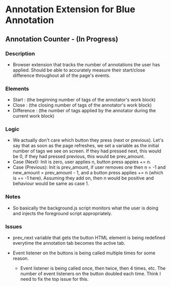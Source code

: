 # Annotation Extension for Blue Annotation
## Annotation Counter - (In Progress)

### Description
- Browser extension that tracks the number of annotations the user has applied. Should be able to accurately measure their start/close difference throughout all of the page's events.

### Elements
- Start : (the beginning number of tags of the annotator's work block)
- Close : (the closing number of tags of the annotator's work block) 
- Difference : (the number of tags applied by the annotator during the current work block)

### Logic
- We actually don't care which button they press (next or previous). Let's say that as soon as the page refreshes, we set a variable as the initial number of tags we see on screen. If they had pressed next, this would be 0, if they had pressed previous, this would be prev_amount. 
- Case (Next): Init is zero, user applies n, button press appies += n.
- Case (Previous): Init is prev_amount, if user removes one then n = -1 and new_amount = prev_amount - 1, and a button press applies += n (which is += -1 here). Assuming they add on, then n would be positive and behaviour would be same as case 1.

### Notes
- So basically the background.js script monitors what the user is doing and injects the foreground script appropriately.

### Issues 
- prev_next variable that gets the button HTML element is being redefined everytime the annotation tab becomes the active tab.
- Event listener on the buttons is being called multiple times for some reason.

    - Event listener is being called once, then twice, then 4 times, etc. The number of event listeners on the button doubled each time. Think I need to fix the top issue for this.

